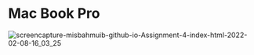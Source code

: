 # Mac Book Pro
 
 ![screencapture-misbahmuib-github-io-Assignment-4-index-html-2022-02-08-16_03_25](https://user-images.githubusercontent.com/45326654/152965190-d2d902e4-8deb-4866-adb6-642285915d01.png)

